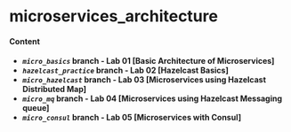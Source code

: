 # microservices_architecture

#### **Content**

- ***`micro_basics`* branch - Lab 01 [Basic Architecture of Microservices]**
- ***`hazelcast_practice`* branch - Lab 02 [Hazelcast Basics]**
- ***`micro_hazelcast`* branch - Lab 03 [Microservices using Hazelcast Distributed Map]**
- ***`micro_mq`* branch - Lab 04 [Microservices using Hazelcast Messaging queue]**
- ***`micro_consul`* branch - Lab 05 [Miсroservices with Consul]**
